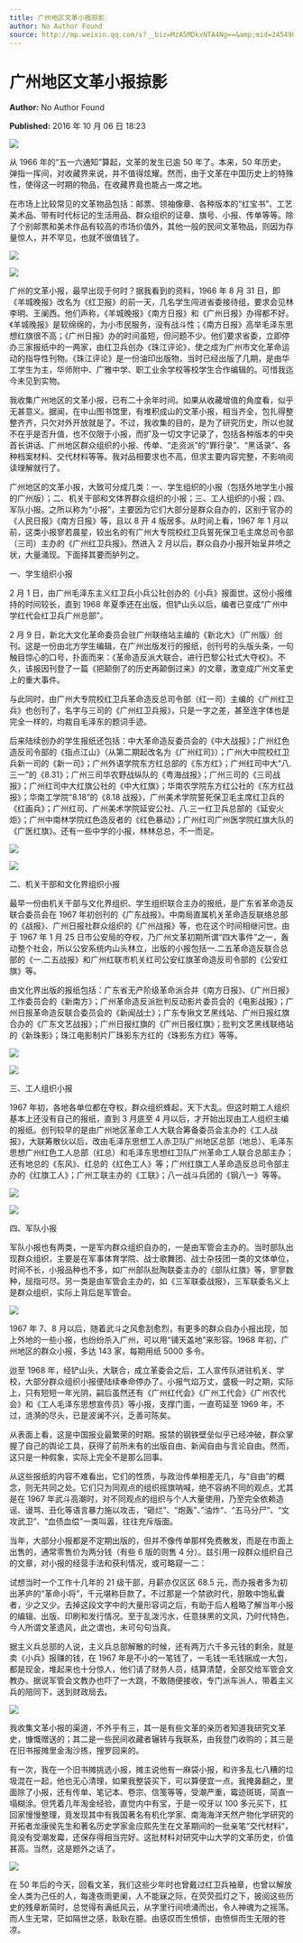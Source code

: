 ```yaml
---
title: 广州地区文革小报掠影
author: No Author Found
source: http://mp.weixin.qq.com/s?__biz=MzA5MDkxNTA4Ng==&amp;mid=2454904301&amp;idx=1&amp;sn=596179094e615085a997bb6f9b8dc22e&amp;chksm=87a2158cb0d59c9acf16a7d8279a2b7e6fdc002b64cc3ca899967c33a546b8407d84c7a8db39#rd
---
```


# 广州地区文革小报掠影

**Author:** No Author Found

**Published:** 2016 年 10 月 06 日 18:23

![](http://mmbiz.qpic.cn/mmbiz_jpg/PJWG74pLsMYDEv0d4bUJbQBpS4sWIJib8ibhEicNmA078Qwic1us7Hy3XQhlQJ9V4qP3gf7NibNZysG4yqzamUHYx3w/0?wx_fmt=jpeg)

从 1966 年的“五一六通知”算起，文革的发生已逾 50 年了。本来，50 年历史，弹指一挥间，对收藏界来说，并不值得炫耀。然而，由于文革在中国历史上的特殊性，使得这一时期的物品，在收藏界竟也能占一席之地。

在市场上比较常见的文革物品包括：邮票、领袖像章、各种版本的“红宝书”、工艺美术品、带有时代标记的生活用品、群众组织的证章、旗号、小报、传单等等。除了个别邮票和美术作品有较高的市场价值外，其他一般的民间文革物品，则因为存量惊人，并不罕见，也就不很值钱了。

![](http://mmbiz.qpic.cn/mmbiz_jpg/PJWG74pLsMZY2saRD8waxWuq8mulYTzR8HhDQU9RutRlGq8cgp8fSAYX2yxvDrVjZZSAX1yqQYZRK2twaGMFNQ/0?wx_fmt=jpeg)

![](http://mmbiz.qpic.cn/mmbiz_jpg/PJWG74pLsMZY2saRD8waxWuq8mulYTzR3z37udn8FmBECF9I0aibt5FrDI6iaiaf8TVicIoxLEBtIJxYsjwW7BiamGA/0?wx_fmt=jpeg)

广州的文革小报，最早出现于何时？据我看到的资料，1966 年 8 月 31 日，即《羊城晚报》改名为《红卫报》的前一天，几名学生闯进省委接待组，要求会见林李明、王阑西。他们声称，《羊城晚报》《南方日报》和《广州日报》办得都不好。《羊城晚报》是软绵绵的，为小市民服务，没有战斗性；《南方日报》高举毛泽东思想红旗很不高；《广州日报》办的时间虽短，但问题不少。他们要求省委，立即停办三家报纸中的一两家，由红卫兵创办《珠江评论》，使之成为广州市文化革命运动的指导性刊物。《珠江评论》是一份油印出版物，当时已经出版了几期，是由华工学生为主，华师附中、广雅中学、职工业余学校等校学生合作编辑的。可惜我迄今未见到实物。

我收集广州地区的文革小报，已有二十余年时间。如果从收藏增值的角度看，似乎无甚意义。据闻，在中山图书馆里，有堆积成山的文革小报，相当齐全，包扎得整整齐齐，只欠对外开放就是了。不过，我收集的目的，是为了研究历史，所以也就不在乎是否升值，也不仅限于小报，而扩及一切文字记录了，包括各种版本的中央首长讲话、广州地区群众组织的小报、传单、“走资派”的“罪行录”、“黑话录”、各种档案材料、交代材料等等。我对品相要求也不高，但求主要内容完整，不影响阅读理解就行了。

广州地区的文革小报，大致可分成几类：一、学生组织的小报（包括外地学生小报的广州版）；二、机关干部和文体界群众组织的小报；三、工人组织的小报；四、军队小报。之所以称为“小报”，主要因为它们大部分是群众自办的，区别于官办的《人民日报》《南方日报》等，且以 8 开 4 版居多。从时间上看，1967 年 1 月以前，这类小报寥若晨星，较出名的有广州大专院校红卫兵誓死保卫毛主席总司令部（三司）主办的《广州红卫兵报》。然进入 2 月以后，群众自办小报开始呈井喷之状，大量涌现。下面择其要而胪列之。

一、学生组织小报

2 月 1 日，由广州毛泽东主义红卫兵小兵公社创办的《小兵》报面世。这份小报维持的时间较长，直到 1968 年夏季还在出版，但铲山头以后，编者已变成“广州中学红代会红卫兵广州总部”。

2 月 9 日，新北大文化革命委员会驻广州联络站主编的《新北大》（广州版）创刊。这是一份由北方学生编辑，在广州出版发行的报纸，创刊号的头版头条，一句触目惊心的口号，扑面而来：《革命造反派大联合，进行巴黎公社式大夺权》。不久，该报因刊登了一篇《把颠倒了的历史再颠倒过来》的文章，激变成广州文革史上的重大事件。

与此同时，由广州大专院校红卫兵革命造反总司令部（红一司）主编的《广州红卫兵》也创刊了，名字与三司的《广州红卫兵报》，只是一字之差，甚至连字体也是完全一样的，均裁自毛泽东的题词手迹。

后来陆续创办的学生报纸还包括：中大革命造反委员会的《中大战报》；广州红色造反司令部的《指点江山》（从第二期起改名为《广州红司》）；广州大中院校红卫兵新一司的《新一司》；广州外语学院东方红总部的《东方红》；广州红司中大“八.三一”的《8.31》；广州三司华农野战纵队的《粤海战报》；广州三司的《三司战报》；广州红司中大红旗公社的《中大红旗》；华南农学院东方红公社的《东方红战报》；华南工学院“8.18”的《8.18 战报》，广州美术学院誓死保卫毛主席红卫兵的《红画兵》；广州红司、广州美术学院延安公社、八.三一红卫兵总部的《延安火炬》；广州中南林学院红色造反者的《红色暴动》；广州红司广州医学院红旗大队的《广医红旗》。还有一些中学的小报，林林总总，不一而足。

![](http://mmbiz.qpic.cn/mmbiz_jpg/PJWG74pLsMZY2saRD8waxWuq8mulYTzR7JaCs6Pf59sDnuicHBYYt7Nx9CEtkDMlic5ibXGIflsTtcqoluYBGjlRA/0?wx_fmt=jpeg)

![](http://mmbiz.qpic.cn/mmbiz_jpg/PJWG74pLsMZY2saRD8waxWuq8mulYTzRE3kRVyxCD3Nhhjf5Dt71QXmOaL5icvkcYv2aeYsE3kFfD5Kd7ibPvRXw/0?wx_fmt=jpeg)

二、机关干部和文化界组织小报

最早一份由机关干部与文化界组织、学生组织联合主办的报纸，是广东省革命造反联合委员会在 1967 年初创刊的《广东战报》。中南局直属机关革命造反联络总部的《战报》、广州日报社群众组织的《广州战报》等，也在这个时间相继问世。由于 1967 年 1 月 25 日市公安局的夺权，乃广州文革初期所谓“四大事件”之一，轰动整个社会，所以公安系统内山头林立，出版的小报包括一.二五革命造反联合总部的《一.二五战报》和广州红联市机关红司公安红旗革命造反司令部的《公安红旗》等。

由文化界出版的报纸包括：广东省无产阶级革命派合并《南方日报》、《广州日报》工作委员会的《新南方》；广州革命造反派批判反动影片委员会的《电影战报》；广州日报革命造反联合委员会的《新闻战士》；广东专揪文艺黑线站、广州日报红旗合办的《广东文艺战报》；广州日报红旗的《广州日报红旗》；批判文艺黑线联络站的《新珠影》；珠江电影制片厂珠影东方红的《珠影东方红》等等。

![](http://mmbiz.qpic.cn/mmbiz_jpg/PJWG74pLsMZY2saRD8waxWuq8mulYTzRt4KHThcI65aYz4tl0frYduHoht1DlkvibT1m2Sjcq7ptSntCpGbwvdg/0?wx_fmt=jpeg)

![](http://mmbiz.qpic.cn/mmbiz_jpg/PJWG74pLsMZY2saRD8waxWuq8mulYTzRj8EmcViaWJGNZsGEVuLcmaXicIEoNDhBd8XgxGp3diaeVrD0pek94rsgg/0?wx_fmt=jpeg)

三、工人组织小报

1967 年初，各地各单位都在夺权，群众组织蜂起，天下大乱。但这时期工人组织基本上还没有自己的报纸，直到 3 月底至 4 月以后，才开始出现由工人组织主编的报纸。创刊较早的是由广州地区革命工人大联合筹备委员会主办的《工人战报》，大联筹散伙以后，改由毛泽东思想工人赤卫队广州地区总部（地总）、毛泽东思想广州红色工人总部（红总）和毛泽东思想红卫队广州革命工人联合总部主办；还有地总的《东风》、红总的《红色工人》等；广州红旗工人革命造反总司令部主办的《红旗工人》；广州工联主办的《工联》；八一战斗兵团的《钢八一》等等。

![](http://mmbiz.qpic.cn/mmbiz_jpg/PJWG74pLsMZY2saRD8waxWuq8mulYTzRicqib1BUIez0f4pok2EH1fR6ICE8grkdFR0CK1FCibicWnFoep7eBicibXwQ/0?wx_fmt=jpeg)

![](http://mmbiz.qpic.cn/mmbiz_jpg/PJWG74pLsMZY2saRD8waxWuq8mulYTzRS7SXOic6v5S3M7F6gBDZw7WP318YQUum5Kjb9sn7DFQutVlUUyJp4gQ/0?wx_fmt=jpeg)

四、军队小报

军队小报也有两类，一是军内群众组织自办的，一是由军管会主办的。当时部队出现群众组织，主要是在军事体育学院、战士歌舞团、战士杂技团一类的文体单位，时间不长，小报品种也不多，如广州部队批陶联委主办的《部队红旗》等，寥寥数种，屈指可尽。另一类是由军管会主办的，如《三军联委战报》，三军联委名义上是群众组织，实际上背后是军管会。

![](http://mmbiz.qpic.cn/mmbiz_jpg/PJWG74pLsMZY2saRD8waxWuq8mulYTzR9lr8nIVQ1Rduow237KhoNibjTX7Y28zvxSMmT8qoVq3oaPbkASl4VRA/0?wx_fmt=jpeg)

1967 年 7、8 月以后，随着武斗之风愈刮愈烈，有更多的群众自办小报出现，加上外地的一些小报，也纷纷杀入广州，可以用“铺天盖地”来形容。1968 年初，广州地区的群众小报，多达 143 家，每期用纸 5000 多令。

迨至 1968 年，经铲山头，大联合，成立革委会之后，工人宣传队进驻机关、学校，大部分群众组织小报便陆续奉命停办了。小报气焰万丈，盛极一时之期，实际上，只有短短一年光阴，嗣后虽然还有《广州红代会》《广州工代会》《广州农代会》和《工人毛泽东思想宣传员》等小报，支撑门面，一直苟延至 1969 年，不过，涟漪的尽头，已是波澜不兴，乏善可陈矣。

从表面上看，这是中国报业最繁荣的时期。报禁的钢铁壁垒似乎已经冲破，群众掌握了自己的舆论工具，获得了前所未有的出版自由、新闻自由与言论自由。然而，这只是一种假象，实际上完全不是那么回事。

从这些报纸的内容不难看出，它们的性质，与政治传单相差无几，与“自由”的概念，则无共同之处。它们只为同观点的组织摇旗呐喊，绝不容纳不同的观点，尤其是在 1967 年武斗高潮时，对不同观点的组织与个人大量使用，乃至完全依赖造谣、谩骂、丑化等语言暴力施以攻击，“砸烂”、“炮轰”、”油炸“、“五马分尸”、“文攻武卫”、“血债血偿”一类叫嚣，往往充斥版面。

当年，大部分小报都是不定期出版的，但并不像传单那样免费散发，而是在市面上出售的，通常零售价为两分钱（有些 6 版的则售 4 分）。兹引用一段群众组织自己的文章，对小报的经营手法和获利情况，或可略窥一二：

试想当时一个工作十几年的 21 级干部，月薪亦仅区区 68.5 元，而办报者多为初出茅庐的“革命小将”，千元堪称巨款了。不过那是一个禁欲时代，胆敢中饱私囊者，少之又少。去掉这段文字中的大量形容词之后，有助于后人粗略了解当年小报的编辑、出版、印刷和发行情况。至于乱泼污水，任意抹黑的文风，乃时代特色，今人所谓文革遗风，此之谓也，未可句句当真。

据主义兵总部的人说，主义兵总部解散的时候，还有两万六千多元钱的剩余，就是卖《小兵》报赚的钱，在 1967 年是不小的一笔钱了，一毛钱一毛钱捆成一大包，都是现金，堆起来也十分惊人，他们请了财务人员，结算清楚，全部交给军管会文教办。据说军管会文教办也吓了一大跳，不敢随便接收，专门派车派人，带着主义兵的陪同下，送到财政局去。

![](http://mmbiz.qpic.cn/mmbiz_jpg/PJWG74pLsMZY2saRD8waxWuq8mulYTzRnGN8mUsYGUw1p20acGjfXXOjiaR5OJdzcLJzofKiavLQibTcOS1WMlXUA/0?wx_fmt=jpeg)

我收集文革小报的渠道，不外乎有三，其一是有些文革的亲历者知道我研究文革史，慷慨赠送的；其二是一些民间收藏者辗转与我联系，由我登门收购的；其三是在旧书报摊里金淘沙拣，搜罗回来的。

有一次，我在一个旧书摊挑选小报，摊主说他有一麻袋小报，和许多乱七八糟的垃圾混在一起，他也无心清理，如果我整袋买下，可以算便宜一点。我掩鼻翻之，里面除了小报，还有传单、笔记本、卷宗、信笺等等，受潮严重，霉迹斑斑，简直一塌糊涂。但凭着几年淘金经验，直觉内中有宝，于是一咬牙以 100 多元买下，扛回家慢慢整理，竟发现其中有我国著名有机化学家、南海海洋天然产物化学研究的开拓者龙康侯先生和著名历史学家金应熙先生在文革期间的一批亲笔“交代材料”，竟没有受潮发霉，还保存得相当完好。这批材料对研究中山大学的文革历史，价值甚高。当然，这是题外之话了。

![](http://mmbiz.qpic.cn/mmbiz_jpg/PJWG74pLsMZY2saRD8waxWuq8mulYTzRBcOU9PtX0TOVmFVyg26TW3zCEmEOYReJZqNzfV4IDOAlzEhFiaDu5ZQ/0?wx_fmt=jpeg)

在 50 年后的今天，回看文革，我们这些少年时也曾戴过红卫兵袖章，也曾以解放全人类为己任的人，每逢夜雨更阑，人不能寐之际，在荧荧孤灯之下，披阅这些历史的残章断简时，总觉得有满纸风云，从字里行间喷涌而出，令人神魂为之摇荡。而人生无常，茫如隔世之感，耿耿在臆。由感叹而生愤悱，由愤悱而生无限的苍凉。
